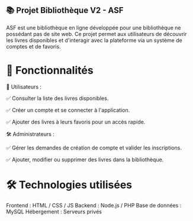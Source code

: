 ## 📚 Projet Bibliothèque V2 - ASF
ASF est une bibliothèque en ligne développée pour une bibliothèque ne possédant pas de site web. Ce projet permet aux utilisateurs de découvrir les livres disponibles et d'interagir avec la plateforme via un système de comptes et de favoris.

# 🚀 Fonctionnalités
👤 Utilisateurs :

✅ Consulter la liste des livres disponibles.

✅ Créer un compte et se connecter à l'application.

✅ Ajouter des livres à leurs favoris pour un accès rapide.


🛠️ Administrateurs :

✅ Gérer les demandes de création de compte et valider les inscriptions.

✅ Ajouter, modifier ou supprimer des livres dans la bibliothèque.


# 🛠️ Technologies utilisées
Frontend : HTML / CSS / JS
Backend : Node.js / PHP
Base de données : MySQL
Hébergement : Serveurs privés
